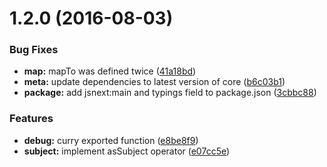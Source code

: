 <a name="1.2.0"></a>
# 1.2.0 (2016-08-03)


### Bug Fixes

* **map:** mapTo was defined twice ([41a18bd](https://github.com/TylorS/tempest/commit/41a18bd))
* **meta:** update dependencies to latest version of core ([b6c03b1](https://github.com/TylorS/tempest/commit/b6c03b1))
* **package:** add jsnext:main and typings field to package.json ([3cbbc88](https://github.com/TylorS/tempest/commit/3cbbc88))


### Features

* **debug:** curry exported function ([e8be8f9](https://github.com/TylorS/tempest/commit/e8be8f9))
* **subject:** implement asSubject operator ([e07cc5e](https://github.com/TylorS/tempest/commit/e07cc5e))




